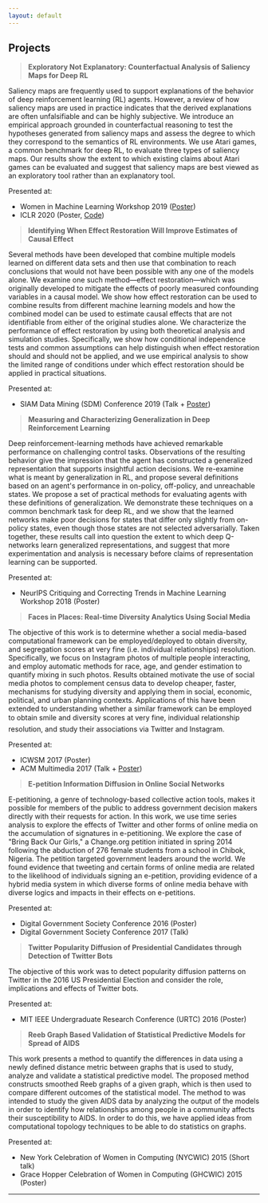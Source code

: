 ```yaml
---
layout: default
---
```


## Projects

> **Exploratory Not Explanatory: Counterfactual Analysis of Saliency Maps for Deep RL**

Saliency maps are frequently used to support explanations of the behavior of deep reinforcement learning (RL) agents. However, a review of how saliency maps are used in practice indicates that the derived explanations are often unfalsifiable and can be highly subjective. We introduce an empirical approach grounded in counterfactual reasoning to test the hypotheses generated from saliency maps and assess the degree to which they correspond to the semantics of RL environments. We use Atari games, a common benchmark for deep RL, to evaluate three types of saliency maps. Our results show the extent to which existing claims about Atari games can be evaluated and suggest that saliency maps are best viewed as an exploratory tool rather than an explanatory tool.

Presented at:
- Women in Machine Learning Workshop 2019 ([Poster](presentations/WiML2019_sm.pdf))
- ICLR 2020 (Poster, [Code](https://github.com/KDL-umass/saliency_maps))

> **Identifying When Effect Restoration Will Improve Estimates of Causal Effect**

Several methods have been developed that combine multiple models learned on different data sets and then use that combination to reach conclusions that would not have been possible with any one of the models alone. We examine one such method—effect restoration—which was originally developed to mitigate the effects of poorly measured confounding variables in a causal model. We show how effect restoration can be used to combine results from different machine learning models and how the combined model can be used to estimate causal effects that are not identifiable from either of the original studies alone. We characterize the performance of effect restoration by using both theoretical analysis and simulation studies. Specifically, we show how conditional independence tests and common assumptions can help distinguish when effect restoration should and should not be applied, and we use empirical analysis to show the limited range of conditions under which effect restoration should be applied in practical situations.

Presented at:
- SIAM Data Mining (SDM) Conference 2019 (Talk + [Poster](presentations/SDM2019_effectres.pdf))

> **Measuring and Characterizing Generalization in Deep Reinforcement Learning**

Deep reinforcement-learning methods have achieved remarkable performance on challenging control tasks. Observations of the resulting behavior give the impression that the agent has constructed a generalized representation that supports insightful action decisions. We re-examine what is meant by generalization in RL, and propose several definitions based on an agent's performance in on-policy, off-policy, and unreachable states. We propose a set of practical methods for evaluating agents with these definitions of generalization. We demonstrate these techniques on a common benchmark task for deep RL, and we show that the learned networks make poor decisions for states that differ only slightly from on-policy states, even though those states are not selected adversarially. Taken together, these results call into question the extent to which deep Q-networks learn generalized representations, and suggest that more experimentation and analysis is necessary before claims of representation learning can be supported.

Presented at: 
- NeurIPS Critiquing and Correcting Trends in Machine Learning Workshop 2018 (Poster)

> **Faces in Places: Real-time Diversity Analytics Using Social Media**

The objective of this work is to determine whether a social media-based computational framework can be employed/deployed to obtain diversity, and segregation scores at very fine (i.e. individual relationships) resolution. Specifically, we focus on Instagram photos of multiple people interacting, and employ automatic methods for race, age, and gender estimation to quantify mixing in such photos. Results obtained motivate the use of social media photos to complement census data to develop cheaper, faster, mechanisms for studying diversity and applying them in social, economic, political, and urban planning contexts. Applications of this have been extended to understanding whether a similar framework can be employed to obtain smile and diversity scores at very fine, individual relationship resolution, and study their associations via Twitter and Instagram. 

Presented at:
- ICWSM 2017 (Poster)
- ACM Multimedia 2017 (Talk + [Poster](presentations/ACMMM17_diverse.pdf))


> **E-petition Information Diffusion in Online Social Networks** 

E-petitioning, a genre of technology-based collective action tools, makes it possible for members of the public to address government decision makers directly with their requests for action. In this work, we use time series analysis to explore the effects of Twitter and other forms of online media on the accumulation of signatures in e-petitioning. We explore the case of "Bring Back Our Girls," a Change.org petition initiated in spring 2014 following the abduction of 276 female students from a school in Chibok, Nigeria. The petition targeted government leaders around the world. We found evidence that tweeting and certain forms of online media are related to the likelihood of individuals signing an e-petition, providing evidence of a hybrid media system in which diverse forms of online media behave with diverse logics and impacts in their effects on e-petitions.

Presented at:
- Digital Government Society Conference 2016 (Poster)
- Digital Government Society Conference 2017 (Talk)


> **Twitter Popularity Diffusion of Presidential Candidates through Detection of Twitter Bots**

The objective of this work was to detect popularity diffusion patterns on Twitter in the 2016 US Presidential Election and consider the role, implications and effects of Twitter bots.

Presented at:
- MIT IEEE Undergraduate Research Conference (URTC) 2016 (Poster)


> **Reeb Graph Based Validation of Statistical Predictive Models for Spread of AIDS**

This work presents a method to quantify the differences in data using a newly defined distance metric between graphs that is used to study, analyze and validate a statistical predictive model. The proposed method constructs smoothed Reeb graphs of a given graph, which is then used to compare different outcomes of the statistical model. The method to was intended to study the given AIDS data by analyzing the output of the models in order to identify how relationships among people in a community affects their susceptibility to AIDS. In order to do this, we have applied ideas from computational topology techniques to be able to do statistics on graphs.

Presented at:
- New York Celebration of Women in Computing (NYCWIC) 2015 (Short talk)
- Grace Hopper Celebration of Women in Computing (GHCWIC) 2015 (Poster)

---